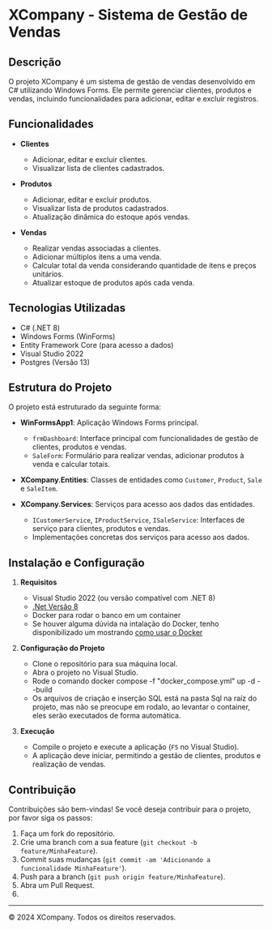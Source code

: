 # XCompany - Sistema de Gestão de Vendas

## Descrição
O projeto XCompany é um sistema de gestão de vendas desenvolvido em C# utilizando Windows Forms. Ele permite gerenciar clientes, produtos e vendas, incluindo funcionalidades para adicionar, editar e excluir registros.

## Funcionalidades

- **Clientes**
  - Adicionar, editar e excluir clientes.
  - Visualizar lista de clientes cadastrados.

- **Produtos**
  - Adicionar, editar e excluir produtos.
  - Visualizar lista de produtos cadastrados.
  - Atualização dinâmica do estoque após vendas.

- **Vendas**
  - Realizar vendas associadas a clientes.
  - Adicionar múltiplos itens a uma venda.
  - Calcular total da venda considerando quantidade de itens e preços unitários.
  - Atualizar estoque de produtos após cada venda.

## Tecnologias Utilizadas

- C# (.NET 8)
- Windows Forms (WinForms)
- Entity Framework Core (para acesso a dados)
- Visual Studio 2022
- Postgres (Versão 13)

## Estrutura do Projeto

O projeto está estruturado da seguinte forma:

- **WinFormsApp1**: Aplicação Windows Forms principal.
  - `frmDashboard`: Interface principal com funcionalidades de gestão de clientes, produtos e vendas.
  - `SaleForm`: Formulário para realizar vendas, adicionar produtos à venda e calcular totais.

- **XCompany.Entities**: Classes de entidades como `Customer`, `Product`, `Sale` e `SaleItem`.

- **XCompany.Services**: Serviços para acesso aos dados das entidades.
  - `ICustomerService`, `IProductService`, `ISaleService`: Interfaces de serviço para clientes, produtos e vendas.
  - Implementações concretas dos serviços para acesso aos dados.

## Instalação e Configuração

1. **Requisitos**
   - Visual Studio 2022 (ou versão compatível com .NET 8)
   - [.Net Versão 8](https://dotnet.microsoft.com/pt-br/download/dotnet/thank-you/sdk-8.0.302-windows-x64-installer)
   - Docker para rodar o banco em um container
   - Se houver alguma dúvida na intalação do Docker, tenho disponibilizado um mostrando [como usar o Docker](https://www.youtube.com/watch?v=7JvOHTMPmJQ&t)

2. **Configuração do Projeto**
   - Clone o repositório para sua máquina local.
   - Abra o projeto no Visual Studio.
   - Rode o comando docker compose -f "docker_compose.yml" up -d --build
   - Os arquivos de criação e inserção SQL está na pasta Sql na raíz do projeto, mas não se preocupe em rodalo, ao levantar o container, eles serão executados de forma automática.

3. **Execução**
   - Compile o projeto e execute a aplicação (`F5` no Visual Studio).
   - A aplicação deve iniciar, permitindo a gestão de clientes, produtos e realização de vendas.

## Contribuição

Contribuições são bem-vindas! Se você deseja contribuir para o projeto, por favor siga os passos:

1. Faça um fork do repositório.
2. Crie uma branch com a sua feature (`git checkout -b feature/MinhaFeature`).
3. Commit suas mudanças (`git commit -am 'Adicionando a funcionalidade MinhaFeature'`).
4. Push para a branch (`git push origin feature/MinhaFeature`).
5. Abra um Pull Request.
6. 
---

© 2024 XCompany. Todos os direitos reservados.
